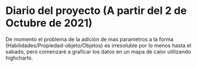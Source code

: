 # Diario del proyecto (A partir del 2 de Octubre de 2021)

De momento el problema de la adición de mas parametros a la forma (Habilidades/Propiedad-objeto/Objetos) es irresoluble 
por lo menos hasta el sabado, pero comenzaré a graficar los datos en un mapa de calor utilizando highcharts.